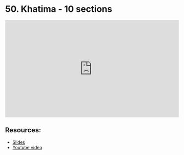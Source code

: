 # 50. Khatima - 10 sections
                
<iframe width="560" height="315" src="https://www.youtube-nocookie.com/embed/eA2vO2_NNDo?start=0" frameborder="0" allow="accelerometer; autoplay; encrypted-media; gyroscope; picture-in-picture" allowfullscreen="allowfullscreen">
</iframe><BR>

## Resources:
- [Slides](https://github.com/arshare/resources_balagha_pdfs)
- [Youtube video](https://www.youtube.com/watch?v=eA2vO2_NNDo&list=PLzn0qdi6JpdtdAyaM2yvvY1Yk9i4EpLHD&index=111)

